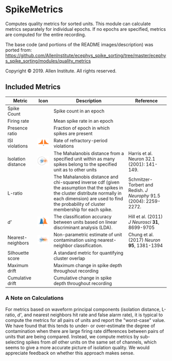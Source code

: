 # SpikeMetrics
Computes quality metrics for sorted units. This module can calculate metrics separately for individual epochs. If no epochs are specified, metrics are computed for the entire recording.

The base code (and portions of the README images/description) was ported from: https://github.com/AllenInstitute/ecephys_spike_sorting/tree/master/ecephys_spike_sorting/modules/quality_metrics

Copyright © 2019. Allen Institute.  All rights reserved.

## Included Metrics

| Metric             | Icon                     | Description                                        |    Reference     |
| ------------------ |:------------------------:| -------------------------------------------------- | -----------------|
| Spike Count       |                          | Spike count in an epoch                        |                  |
| Firing rate        |                          | Mean spike rate in an epoch                        |                  |
| Presence ratio     |                          | Fraction of epoch in which spikes are present      |                  |
| ISI violations     |![](images/isi_viol.png)  | Rate of refractory-period violations               |                  |
| Isolation distance |![](images/isol_dist.png) | The Mahalanobis distance from a specified unit within as many spikes belong to the specified unit as to other units   | Harris et al. Neuron 32.1 (2001): 141-149. |
| L-ratio            |                          | The Mahalanobis distance and chi-squared inverse cdf (given the assumption that the spikes in the cluster distribute normally in each dimension) are used to find the probability of cluster membership for each spike. |        Schmitzer-Torbert and Redish. _J Neurophy_  91.5 (2004): 2259-2272.         |
| _d'_               |![](images/d_prime.png)   | The classification accuracy between units based on linear discriminant analysis (LDA).               | Hill et al. (2011) _J Neurosci_ **31**, 8699-9705 |
| Nearest-neighbors  |![](images/nn_overlap.png)| Non-parametric estimate of unit contamination using nearest-neighbor classification.      | Chung et al. (2017) _Neuron_ **95**, 1381-1394 |
| Silhouette score  |                           | A standard metric for quantifying cluster overlap      |         |
| Maximum drift     |                           | Maximum change in spike depth throughout recording    |         |
| Cumulative drift  |                           | Cumulative change in spike depth throughout recording |         |

### A Note on Calculations

For metrics based on waveform principal components (isolation distance, L-ratio, _d'_, and nearest neighbors hit rate and false alarm rate), it is typical to compute the metrics for all pairs of units and report the "worst-case" value. We have found that this tends to under- or over-estimate the degree of contamination when there are large firing rate differences between pairs of units that are being compared. Instead, we compute metrics by sub-selecting spikes from _all_ other units on the same set of channels, which seems to give a more accurate picture of isolation quality. We would appreciate feedback on whether this approach makes sense.
